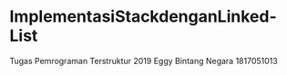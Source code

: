 # ImplementasiStackdenganLinked-List
Tugas Pemrograman Terstruktur 2019
Eggy Bintang Negara
1817051013
